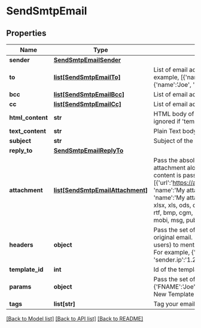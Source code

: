 # SendSmtpEmail

## Properties
Name | Type | Description | Notes
------------ | ------------- | ------------- | -------------
**sender** | [**SendSmtpEmailSender**](SendSmtpEmailSender.md) |  | [optional] 
**to** | [**list[SendSmtpEmailTo]**](SendSmtpEmailTo.md) | List of email addresses and names (optional) of the recipients. For example, [{&#39;name&#39;:&#39;Jimmy&#39;, &#39;email&#39;:&#39;jimmy98@example.com&#39;}, {&#39;name&#39;:&#39;Joe&#39;, &#39;email&#39;:&#39;joe@example.com&#39;}] | 
**bcc** | [**list[SendSmtpEmailBcc]**](SendSmtpEmailBcc.md) | List of email addresses and names (optional) of the recipients in bcc | [optional] 
**cc** | [**list[SendSmtpEmailCc]**](SendSmtpEmailCc.md) | List of email addresses and names (optional) of the recipients in cc | [optional] 
**html_content** | **str** | HTML body of the message ( Mandatory if &#39;templateId&#39; is not passed, ignored if &#39;templateId&#39; is passed ) | [optional] 
**text_content** | **str** | Plain Text body of the message ( Ignored if &#39;templateId&#39; is passed ) | [optional] 
**subject** | **str** | Subject of the message. Mandatory if &#39;templateId&#39; is not passed | [optional] 
**reply_to** | [**SendSmtpEmailReplyTo**](SendSmtpEmailReplyTo.md) |  | [optional] 
**attachment** | [**list[SendSmtpEmailAttachment]**](SendSmtpEmailAttachment.md) | Pass the absolute URL (no local file) or the base64 content of the attachment along with the attachment name (Mandatory if attachment content is passed). For example, [{&#39;url&#39;:&#39;https://attachment.domain.com/myAttachmentFromUrl.jpg&#39;, &#39;name&#39;:&#39;My attachment 1&#39;}, {&#39;content&#39;:&#39;base64 exmaple content&#39;, &#39;name&#39;:&#39;My attachment 2&#39;}]. Allowed extensions for attachment file: xlsx, xls, ods, docx, docm, doc, csv, pdf, txt, gif, jpg, jpeg, png, tif, tiff, rtf, bmp, cgm, css, shtml, html, htm, zip, xml, ppt, pptx, tar, ez, ics, mobi, msg, pub and eps ( Ignored if &#39;templateId&#39; is passed ) | [optional] 
**headers** | **object** | Pass the set of headers that shall be sent along the mail headers in the original email. &#39;sender.ip&#39; header can be set (only for dedicated ip users) to mention the IP to be used for sending transactional emails. For example, {&#39;Content-Type&#39;:&#39;text/html&#39;, &#39;charset&#39;:&#39;iso-8859-1&#39;, &#39;sender.ip&#39;:&#39;1.2.3.4&#39;} | [optional] 
**template_id** | **int** | Id of the template | [optional] 
**params** | **object** | Pass the set of attributes to customize the template. For example, {&#39;FNAME&#39;:&#39;Joe&#39;, &#39;LNAME&#39;:&#39;Doe&#39;}. It&#39;s considered only if template is in New Template Language format. | [optional] 
**tags** | **list[str]** | Tag your emails to find them more easily | [optional] 

[[Back to Model list]](../README.md#documentation-for-models) [[Back to API list]](../README.md#documentation-for-api-endpoints) [[Back to README]](../README.md)


